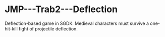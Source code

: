 # JMP---Trab2---Deflection
Deflection-based game in SGDK.
Medieval characters must survive a one-hit-kill fight of projectile deflection.
